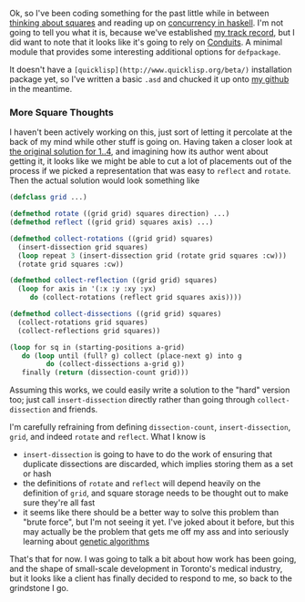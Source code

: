 Ok, so I've been coding something for the past little while in between [thinking about squares](http://oeis.org/A045846) and reading up on [concurrency in haskell](http://www.haskell.org/haskellwiki/Haskell_for_multicores). I'm not going to tell you what it is, because we've established [my track record](http://langnostic.blogspot.ca/2012/08/indirect-reflections.html), but I did want to note that it looks like it's going to rely on [Conduits](http://www.tfeb.org/lisp/hax.html#CONDUITS). A minimal module that provides some interesting additional options for `defpackage`.

It doesn't have a `[quicklisp](http://www.quicklisp.org/beta/)` installation package yet, so I've written a basic `.asd` and chucked it up onto [my github](https://github.com/Inaimathi/conduits) in the meantime.

### <a name="more-square-thoughts"></a>More Square Thoughts

I haven't been actively working on this, just sort of letting it percolate at the back of my mind while other stuff is going on. Having taken a closer look at [the original solution for 1..4](http://oeis.org/A224239/a224239_4.jpg), and imagining how its author went about getting it, it looks like we might be able to cut a lot of placements out of the process if we picked a representation that was easy to `reflect` and `rotate`. Then the actual solution would look something like

```lisp
(defclass grid ...)

(defmethod rotate ((grid grid) squares direction) ...)
(defmethod reflect ((grid grid) squares axis) ...)

(defmethod collect-rotations ((grid grid) squares)
  (insert-dissection grid squares)
  (loop repeat 3 (insert-dissection grid (rotate grid squares :cw)))
  (rotate grid squares :cw))

(defmethod collect-reflection ((grid grid) squares)
  (loop for axis in '(:x :y :xy :yx)
     do (collect-rotations (reflect grid squares axis))))

(defmethod collect-dissections ((grid grid) squares)
  (collect-rotations grid squares)
  (collect-reflections grid squares))

(loop for sq in (starting-positions a-grid)
   do (loop until (full? g) collect (place-next g) into g
         do (collect-dissections a-grid g))
   finally (return (dissection-count grid)))
```

Assuming this works, we could easily write a solution to the "hard" version too; just call `insert-dissection` directly rather than going through `collect-dissection` and friends.

I'm carefully refraining from defining `dissection-count`, `insert-dissection`, `grid`, and indeed `rotate` and `reflect`. What I know is


-   `insert-dissection` is going to have to do the work of ensuring that duplicate dissections are discarded, which implies storing them as a set or hash
-   the definitions of `rotate` and `reflect` will depend heavily on the definition of `grid`, and square storage needs to be thought out to make sure they're all fast
-   it seems like there should be a better way to solve this problem than "brute force", but I'm not seeing it yet. I've joked about it before, but this may actually be the problem that gets me off my ass and into seriously learning about [genetic algorithms](http://www.obitko.com/tutorials/genetic-algorithms/index.php)


That's that for now. I was going to talk a bit about how work has been going, and the shape of small-scale development in Toronto's medical industry, but it looks like a client has finally decided to respond to me, so back to the grindstone I go.
